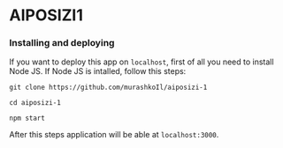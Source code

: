 # AIPOSIZI1

### Installing and deploying
If you want to deploy this app on `localhost`, first of all you need to install Node JS.
If Node JS is intalled, follow this steps:
```
git clone https://github.com/murashkoIl/aiposizi-1
```
```
cd aiposizi-1
```
```
npm start
```
After this steps application will be able at `localhost:3000`.
